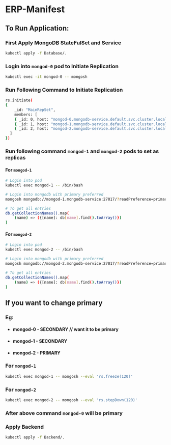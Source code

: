 # ERP-Manifest

## To Run Application:

### First Apply MongoDB StateFulSet and Service
```bash
kubectl apply -f Database/.
```

### Login into `mongod-0` pod to Initiate Replication
```bash
kubectl exec -it mongod-0 -- mongosh
```

### Run Following Command to Initiate Replication
```bash
rs.initiate(
{
    _id: "MainRepSet",
    members: [
    { _id: 0, host: "mongod-0.mongodb-service.default.svc.cluster.local:27017" },
    { _id: 1, host: "mongod-1.mongodb-service.default.svc.cluster.local:27017" },
    { _id: 2, host: "mongod-2.mongodb-service.default.svc.cluster.local:27017" }
  ]
})
```

### Run following command `mongod-1` and `mongod-2` pods to set as replicas

#### For `mongod-1`
```bash
# Login into pod
kubectl exec mongod-1 -- /bin/bash

# Login into mongodb with primary preferred
mongosh mongodb://mongod-1.mongodb-service:27017/?readPreference=primaryPreferred

# To get all entries
db.getCollectionNames().map(
    (name) => ({[name]: db[name].find().toArray()})
)
```
#### For `mongod-2`
```bash
# Login into pod
kubectl exec mongod-2 -- /bin/bash

# Login into mongodb with primary preferred
mongosh mongodb://mongod-2.mongodb-service:27017/?readPreference=primaryPreferred

# To get all entries
db.getCollectionNames().map(
    (name) => ({[name]: db[name].find().toArray()})
)
```

## If you want to change primary
### Eg: 
- #### mongod-0 - SECONDARY // want it to be primary
- #### mongod-1 - SECONDARY
- #### mongod-2 - PRIMARY

### For `mongod-1`
```bash
kubectl exec mongod-1 -- mongosh --eval 'rs.freeze(120)'
```
### For `mongod-2`
```bash
kubectl exec mongod-2 -- mongosh --eval 'rs.stepDown(120)'
```
### After above command `mongod-0` will be primary

### Apply Backend
```bash
kubectl apply -f Backend/.
```
